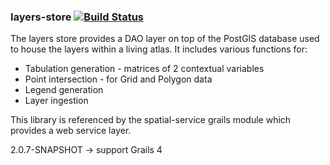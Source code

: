### layers-store   [![Build Status](https://app.travis-ci.com/AtlasOfLivingAustralia/layers-store.svg?branch=master)](https://app.travis-ci.com/AtlasOfLivingAustralia/layers-store)

The layers store provides a DAO layer on top of the PostGIS database used to house the layers within a living atlas.
It includes various functions for:

* Tabulation generation - matrices of 2 contextual variables
* Point intersection - for Grid and Polygon data
* Legend generation
* Layer ingestion 

This library is referenced by the spatial-service grails module which provides a web service layer.

2.0.7-SNAPSHOT -> support Grails 4
